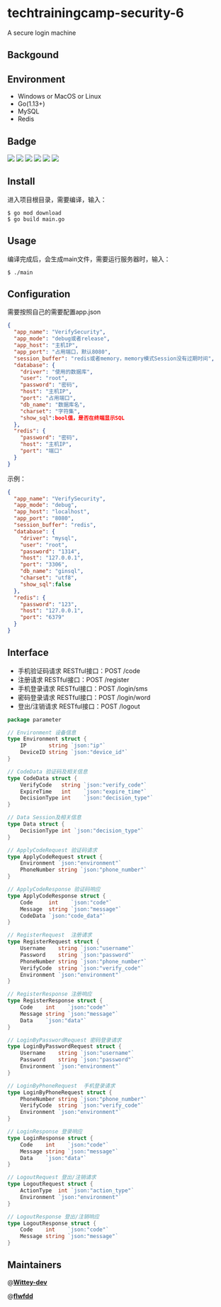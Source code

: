 # techtrainingcamp-security-6

A secure login machine

## Backgound


## Environment

- Windows or MacOS or Linux
- Go(1.13+)
- MySQL
- Redis

## Badge

![](https://img.shields.io/badge/redigo-1.6.3-red)  ![](https://img.shields.io/badge/gin-1.7.4-blue)  ![](https://img.shields.io/badge/mysql-1.6.0-green)  ![](https://img.shields.io/badge/xorm-0.7.9-red)  ![](https://img.shields.io/badge/cron-1.2.0-yellow)  ![](https://img.shields.io/badge/go.uuid-1.2.0-red)

## Install

进入项目根目录，需要编译，输入：

```shell
$ go mod download
$ go build main.go
```

## Usage

编译完成后，会生成main文件，需要运行服务器时，输入：

```shell
$ ./main
```

## Configuration

需要按照自己的需要配置app.json

```json
{
  "app_name": "VerifySecurity",
  "app_mode": "debug或者release",
  "app_host": "主机IP",
  "app_port": "占用端口，默认8080",
  "session_buffer": "redis或者memory，memory模式Session没有过期时间",
  "database": {
    "driver": "使用的数据库",
    "user": "root",
    "password": "密码",
    "host": "主机IP",
    "port": "占用端口",
    "db_name": "数据库名",
    "charset": "字符集",
    "show_sql":bool值，是否在终端显示SQL
  },
  "redis": {
    "password": "密码",
    "host": "主机IP",
    "port": "端口"
  }
}
```

示例：

```json
{
  "app_name": "VerifySecurity",
  "app_mode": "debug",
  "app_host": "localhost",
  "app_port": "8080",
  "session_buffer": "redis",
  "database": {
    "driver": "mysql",
    "user": "root",
    "password": "1314",
    "host": "127.0.0.1",
    "port": "3306",
    "db_name": "ginsql",
    "charset": "utf8",
    "show_sql":false
  },
  "redis": {
    "password": "123",
    "host": "127.0.0.1",
    "port": "6379"
  }
}
```



## Interface

- 手机验证码请求                RESTful接口：POST /code
- 注册请求                            RESTful接口：POST /register
- 手机登录请求                    RESTful接口：POST /login/sms
- 密码登录请求                    RESTful接口：POST /login/word
- 登出/注销请求                   RESTful接口：POST /logout

```go
package parameter

// Environment 设备信息
type Environment struct {
	IP       string `json:"ip"`
	DeviceID string `json:"device_id"`
}

// CodeData 验证码及相关信息
type CodeData struct {
	VerifyCode   string `json:"verify_code"`
	ExpireTime   int    `json:"expire_time"`
	DecisionType int    `json:"decision_type"`
}

// Data Session及相关信息
type Data struct {
	DecisionType int `json:"decision_type"`
}

// ApplyCodeRequest 验证码请求
type ApplyCodeRequest struct {
	Environment `json:"environment"`
	PhoneNumber string `json:"phone_number"`
}

// ApplyCodeResponse 验证码响应
type ApplyCodeResponse struct {
	Code     int    `json:"code"`
	Message  string `json:"message"`
	CodeData `json:"code_data"`
}

// RegisterRequest  注册请求
type RegisterRequest struct {
	Username    string `json:"username"`
	Password    string `json:"password"`
	PhoneNumber string `json:"phone_number"`
	VerifyCode  string `json:"verify_code"`
	Environment `json:"environment"`
}

// RegisterResponse 注册响应
type RegisterResponse struct {
	Code    int    `json:"code"`
	Message string `json:"message"`
	Data    `json:"data"`
}

// LoginByPasswordRequest 密码登录请求
type LoginByPasswordRequest struct {
	Username    string `json:"username"`
	Password    string `json:"password"`
	Environment `json:"environment"`
}

// LoginByPhoneRequest  手机登录请求
type LoginByPhoneRequest struct {
	PhoneNumber string `json:"phone_number"`
	VerifyCode  string `json:"verify_code"`
	Environment `json:"environment"`
}

// LoginResponse 登录响应
type LoginResponse struct {
	Code    int    `json:"code"`
	Message string `json:"message"`
	Data    `json:"data"`
}

// LogoutRequest 登出/注销请求
type LogoutRequest struct {
	ActionType  int `json:"action_type"`
	Environment `json:"environment"`
}

// LogoutResponse 登出/注销响应
type LogoutResponse struct {
	Code    int    `json:"code"`
	Message string `json:"message"`
}

```



## Maintainers
@[**Wittey-dev**](https://github.com/Wittey-dev)

@[**flwfdd**](https://github.com/flwfdd)



